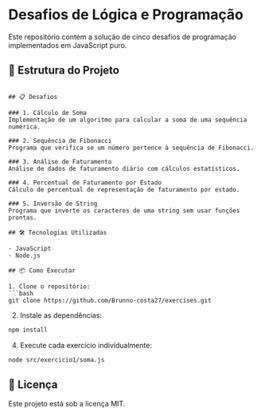 # Desafios de Lógica e Programação

Este repositório contém a solução de cinco desafios de programação implementados em JavaScript puro.

## 🚀 Estrutura do Projeto

```

## 📋 Desafios

### 1. Cálculo de Soma
Implementação de um algoritmo para calcular a soma de uma sequência numérica.

### 2. Sequência de Fibonacci
Programa que verifica se um número pertence à sequência de Fibonacci.

### 3. Análise de Faturamento
Análise de dados de faturamento diário com cálculos estatísticos.

### 4. Percentual de Faturamento por Estado
Cálculo de percentual de representação de faturamento por estado.

### 5. Inversão de String
Programa que inverte os caracteres de uma string sem usar funções prontas.

## 🛠️ Tecnologias Utilizadas

- JavaScript
- Node.js

## 📦 Como Executar

1. Clone o repositório:
```bash
git clone https://github.com/Brunno-costa27/exercises.git
```

2. Instale as dependências:
```bash
npm install
```

4. Execute cada exercício individualmente:
```bash
node src/exercicio1/soma.js
```


## 📝 Licença

Este projeto está sob a licença MIT.

